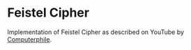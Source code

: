 # Feistel Cipher

Implementation of Feistel Cipher as described on YouTube by [Computerphile](https://www.youtube.com/watch?v=FGhj3CGxl8I).
